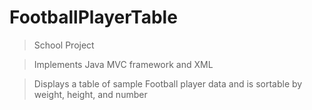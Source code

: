 # FootballPlayerTable

>School Project

>Implements Java MVC framework and XML

>Displays a table of sample Football player data and is sortable by weight, height, and number
